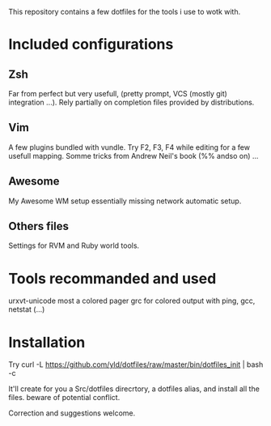 This repository contains a few dotfiles for the tools i use to wotk with.

# Included configurations
## Zsh

Far from perfect but very usefull, (pretty prompt, VCS (mostly git) integration ...).
Rely partially on completion files provided by distributions.

## Vim

A few plugins bundled with vundle.
Try F2, F3, F4 while editing for a few usefull mapping.
Somme tricks from Andrew Neil's book (%% andso on)
...

## Awesome

My Awesome WM setup essentially missing network automatic setup.

## Others files

Settings for RVM and Ruby world tools.

# Tools recommanded and used

urxvt-unicode
most a colored pager
grc for colored output with ping, gcc, netstat (...)

# Installation

Try
curl -L https://github.com/yld/dotfiles/raw/master/bin/dotfiles_init | bash -c

It'll create for you a Src/dotfiles direcrtory, a dotfiles alias, and install all the files. beware of potential conflict.

Correction and suggestions welcome.
